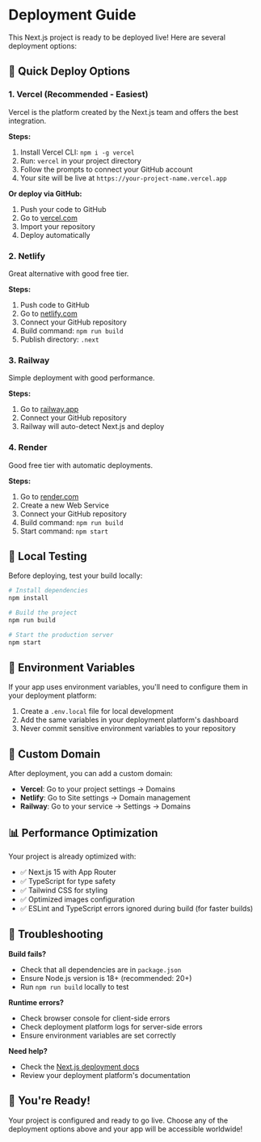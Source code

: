 # Deployment Guide

This Next.js project is ready to be deployed live! Here are several deployment options:

## 🚀 Quick Deploy Options

### 1. Vercel (Recommended - Easiest)
Vercel is the platform created by the Next.js team and offers the best integration.

**Steps:**
1. Install Vercel CLI: `npm i -g vercel`
2. Run: `vercel` in your project directory
3. Follow the prompts to connect your GitHub account
4. Your site will be live at `https://your-project-name.vercel.app`

**Or deploy via GitHub:**
1. Push your code to GitHub
2. Go to [vercel.com](https://vercel.com)
3. Import your repository
4. Deploy automatically

### 2. Netlify
Great alternative with good free tier.

**Steps:**
1. Push code to GitHub
2. Go to [netlify.com](https://netlify.com)
3. Connect your GitHub repository
4. Build command: `npm run build`
5. Publish directory: `.next`

### 3. Railway
Simple deployment with good performance.

**Steps:**
1. Go to [railway.app](https://railway.app)
2. Connect your GitHub repository
3. Railway will auto-detect Next.js and deploy

### 4. Render
Good free tier with automatic deployments.

**Steps:**
1. Go to [render.com](https://render.com)
2. Create a new Web Service
3. Connect your GitHub repository
4. Build command: `npm run build`
5. Start command: `npm start`

## 🔧 Local Testing

Before deploying, test your build locally:

```bash
# Install dependencies
npm install

# Build the project
npm run build

# Start the production server
npm start
```

## 📝 Environment Variables

If your app uses environment variables, you'll need to configure them in your deployment platform:

1. Create a `.env.local` file for local development
2. Add the same variables in your deployment platform's dashboard
3. Never commit sensitive environment variables to your repository

## 🎯 Custom Domain

After deployment, you can add a custom domain:
- **Vercel**: Go to your project settings → Domains
- **Netlify**: Go to Site settings → Domain management
- **Railway**: Go to your service → Settings → Domains

## 📊 Performance Optimization

Your project is already optimized with:
- ✅ Next.js 15 with App Router
- ✅ TypeScript for type safety
- ✅ Tailwind CSS for styling
- ✅ Optimized images configuration
- ✅ ESLint and TypeScript errors ignored during build (for faster builds)

## 🚨 Troubleshooting

**Build fails?**
- Check that all dependencies are in `package.json`
- Ensure Node.js version is 18+ (recommended: 20+)
- Run `npm run build` locally to test

**Runtime errors?**
- Check browser console for client-side errors
- Check deployment platform logs for server-side errors
- Ensure environment variables are set correctly

**Need help?**
- Check the [Next.js deployment docs](https://nextjs.org/docs/deployment)
- Review your deployment platform's documentation

## 🎉 You're Ready!

Your project is configured and ready to go live. Choose any of the deployment options above and your app will be accessible worldwide! 